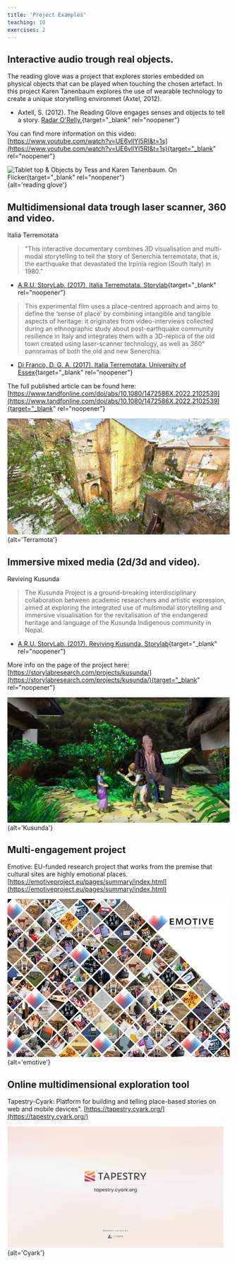 ```yaml
---
title: 'Project Examples'
teaching: 10
exercises: 2
---
```



## Interactive audio trough real objects.

The reading glove was a project that explores stories embedded on physical objects that can be played when touching the chosen artefact.
In this project Karen Tanenbaum explores the use of wearable technology to create a unique storytelling environmet (Axtel, 2012).

 - Axtell, S. (2012). The Reading Glove engages senses and objects to tell a story. [Radar O'Relly.](http://radar.oreilly.com/2012/03/reading-glove-sensors-reading-experience.html?utm_source=dlvr.it&utm_medium=tumblr&utm_campaign=Feed%3A%20oreilly%2Fradar%2Fatom%20%28O%27Reilly%20Radar%29){target="_blank" rel="noopener"}


You can find more information on this video:
[https://www.youtube.com/watch?v=UE6vllYI5RI&t=1s](https://www.youtube.com/watch?v=UE6vllYI5RI&t=1s){target="_blank" rel="noopener"}


![Tablet top & Objects by Tess and Karen Tanenbaum. [On Flicker](https://www.flickr.com/photos/jtanenbaum/sets/72157626471260917/with/5662869791/
){target="_blank" rel="noopener"}](fig/Fig_35_readingglove.PNG){alt='reading glove'}

 
## Multidimensional data trough laser scanner, 360 and video.

Italia Terremotata

> "This interactive documentary combines 3D visualisation and multi-modal storytelling to tell the story of Senerchia terremotata, that is, the earthquake that devastated the Irpinia region (South Italy) in 1980."

- [A.R.U. StoryLab. (2017). Italia Terremotata. Storylab](https://storylabresearch.com/projects/italia-terremotata/){target="_blank" rel="noopener"}

> This experimental film uses a place-centred approach and aims to define the ‘sense of place’ by combining intangible and tangible aspects of heritage: it originates from video-interviews collected during an ethnographic study about post-earthquake community resilience in Italy and integrates them with a 3D-replica of the old town created using laser-scanner technology, as well as 360° panoramas of both the old and new Senerchia.

- [Di Franco, D. G. A. (2017). Italia Terremotata. University of Essex](https://www.essex.ac.uk/research-projects/italia-terremotata){target="_blank" rel="noopener"}

The full published article can be found here: [https://www.tandfonline.com/doi/abs/10.1080/1472586X.2022.2102539](https://www.tandfonline.com/doi/abs/10.1080/1472586X.2022.2102539){target="_blank" rel="noopener"}

![[Italia Terremotata by A.R.U. StoryLab 2017](https://storylabresearch.com/projects/italia-terremotata/){target="_blank" rel="noopener"}](fig/Fig_36_storylabresearch_italia_terremotata3Dcloud_02.jpg){alt='Terramota'}

## Immersive mixed media (2d/3d and video).
Reviving Kusunda

> The Kusunda Project is a ground-breaking interdisciplinary collaboration between academic researchers and artistic expression, aimed at exploring the integrated use of multimodal storytelling and immersive visualisation for the revitalisation of the endangered heritage and language of the Kusunda Indigenous community in Nepal.

 - [A.R.U. StoryLab. (2017). Reviving Kusunda. Storylab](https://storylabresearch.com/projects/kusunda/){target="_blank" rel="noopener"}

More info on the page of the project here: [https://storylabresearch.com/projects/kusunda/](https://storylabresearch.com/projects/kusunda/){target="_blank" rel="noopener"}

![[The Kusunda Project by A.R.U. StoryLab 2017]https://storylabresearch.com/projects/kusunda/){target="_blank" rel="noopener"}](fig/Fig_36bKusunda.jpg){alt='Kusunda'}

## Multi-engagement project

Emotive: EU-funded research project that works from the premise that cultural sites are highly emotional places.
[https://emotiveproject.eu/pages/summary/index.html](https://emotiveproject.eu/pages/summary/index.html) 
 
![Screenshot from [Emotive project booklet](https://emotiveproject.eu/wp-content/uploads/2019/10/EMOTIVE-booklet-2019-web.pdf)](fig/Fig_37_EMOTIVE-GRID-7-small-01-1000x710.png){alt='emotive'}


## Online multidimensional exploration tool

Tapestry-Cyark: Platform for building and telling place-based stories on web and mobile devices".
[https://tapestry.cyark.org/](https://tapestry.cyark.org/) 

![Screenshot [Tapesrty Cyark](https://tapestry.cyark.org/ )](fig/Fig_38_CyarkTapestry.png){alt='Cyark'}



